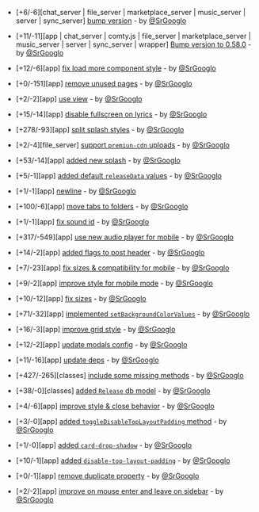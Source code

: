 * [+6/-6][chat_server | file_server | marketplace_server | music_server | server | sync_server] [bump version](https://github.com/ragestudio/comty/commit/32a2792c970c8076334227bc2ff99de1a7cfda9c) - by [@SrGooglo](https://github.com/srgooglo)

* [+11/-11][app | chat_server | comty.js | file_server | marketplace_server | music_server | server | sync_server | wrapper] [Bump version to 0.58.0](https://github.com/ragestudio/comty/commit/5f67d07dc186517e9dd48faa63de1845d60e628b) - by [@SrGooglo](https://github.com/srgooglo)

* [+12/-6][app] [fix load more component style](https://github.com/ragestudio/comty/commit/34f5e99d69fcba618b7f8a952d28820d3285916b) - by [@SrGooglo](https://github.com/srgooglo)

* [+0/-151][app] [remove unused pages](https://github.com/ragestudio/comty/commit/38e3012763a420fd1820ef5add18c19fed869cac) - by [@SrGooglo](https://github.com/srgooglo)

* [+2/-2][app] [use view](https://github.com/ragestudio/comty/commit/2fc40d163f4be40a4fb687e9d4c0666df0307198) - by [@SrGooglo](https://github.com/srgooglo)

* [+15/-14][app] [disable fullscreen on lyrics](https://github.com/ragestudio/comty/commit/623429090512de58c56dd659f7cc1d8e13d7c32c) - by [@SrGooglo](https://github.com/srgooglo)

* [+278/-93][app] [split splash styles](https://github.com/ragestudio/comty/commit/df91e6ed2da88d59184ed0c5f579b9d54e76cc92) - by [@SrGooglo](https://github.com/srgooglo)

* [+2/-4][file_server] [support `premiun-cdn` uploads](https://github.com/ragestudio/comty/commit/597d9c0e22b1fc7e215a77aba28770f5f74901cf) - by [@SrGooglo](https://github.com/srgooglo)

* [+53/-14][app] [added new splash](https://github.com/ragestudio/comty/commit/5421a9e4e341e7ab499c6c511812e227a1371db4) - by [@SrGooglo](https://github.com/srgooglo)

* [+5/-1][app] [added default `releaseData` values](https://github.com/ragestudio/comty/commit/4912513cb04ea85d277d2d70324883e70a7b8ccf) - by [@SrGooglo](https://github.com/srgooglo)

* [+1/-1][app] [newline](https://github.com/ragestudio/comty/commit/082ee2146518977eb74109042469288dbfd8fc4b) - by [@SrGooglo](https://github.com/srgooglo)

* [+100/-6][app] [move tabs to folders](https://github.com/ragestudio/comty/commit/ec9594763b08035828987a8c6631fb621ca5cda0) - by [@SrGooglo](https://github.com/srgooglo)

* [+1/-1][app] [fix sound id](https://github.com/ragestudio/comty/commit/c5f2c05c2e90d10782fe5cbc354029bb78bd2d1a) - by [@SrGooglo](https://github.com/srgooglo)

* [+317/-549][app] [use new audio player for mobile](https://github.com/ragestudio/comty/commit/f16c3bed9b56f594dc2e805db33ca37065201be7) - by [@SrGooglo](https://github.com/srgooglo)

* [+14/-2][app] [added flags to post header](https://github.com/ragestudio/comty/commit/2c48f6e3dc7214d22e4b55a0d108aedf8bc8aef4) - by [@SrGooglo](https://github.com/srgooglo)

* [+7/-23][app] [fix sizes & compatibility for mobile](https://github.com/ragestudio/comty/commit/eefd188c951303791b484a35f46d87c8002b3470) - by [@SrGooglo](https://github.com/srgooglo)

* [+9/-2][app] [improve style for mobile mode](https://github.com/ragestudio/comty/commit/75d97c204d0b7257913b96b29ab48748caaf056e) - by [@SrGooglo](https://github.com/srgooglo)

* [+10/-12][app] [fix sizes](https://github.com/ragestudio/comty/commit/2caa55b83df60570612d8049d4fd0d18cc9283e8) - by [@SrGooglo](https://github.com/srgooglo)

* [+71/-32][app] [implemented `setBackgroundColorValues`](https://github.com/ragestudio/comty/commit/04f99a9653fe476d099ac49020b0ece43ad22d41) - by [@SrGooglo](https://github.com/srgooglo)

* [+16/-3][app] [improve grid style](https://github.com/ragestudio/comty/commit/95bfe8623e659a6647568ac0983bcaabe157c960) - by [@SrGooglo](https://github.com/srgooglo)

* [+12/-2][app] [update modals config](https://github.com/ragestudio/comty/commit/4786cb39f7466cf3a3bc317cc20cc62c2d9ba134) - by [@SrGooglo](https://github.com/srgooglo)

* [+11/-16][app] [update deps](https://github.com/ragestudio/comty/commit/2a6d2a379e7d5caf4666d00eca7bd8cf6409444c) - by [@SrGooglo](https://github.com/srgooglo)

* [+427/-265][classes] [include some missing methods](https://github.com/ragestudio/comty/commit/b2c8ad9f9554f37f30941fd8a15be8fd2979abe3) - by [@SrGooglo](https://github.com/srgooglo)

* [+38/-0][classes] [added `Release` db model](https://github.com/ragestudio/comty/commit/b7d057958b8b07781ed88232d6594697caaa7d2f) - by [@SrGooglo](https://github.com/srgooglo)

* [+4/-6][app] [improve style & close behavior](https://github.com/ragestudio/comty/commit/aeae8b8fc6207c6f10985eec7f27a88ec8c35dd1) - by [@SrGooglo](https://github.com/srgooglo)

* [+3/-0][app] [added `toggleDisableTopLayoutPadding` method](https://github.com/ragestudio/comty/commit/9aee3d2a3071f5fc5c5056adb291820446933865) - by [@SrGooglo](https://github.com/srgooglo)

* [+1/-0][app] [added `card-drop-shadow`](https://github.com/ragestudio/comty/commit/a9d5a288538eda3ccf00a45eee1f0a6db9cd9816) - by [@SrGooglo](https://github.com/srgooglo)

* [+10/-1][app] [added `disable-top-layout-padding`](https://github.com/ragestudio/comty/commit/d7ef0fb831946d99f930adac1306d7f996d67023) - by [@SrGooglo](https://github.com/srgooglo)

* [+0/-1][app] [remove duplicate property](https://github.com/ragestudio/comty/commit/ec38ff681a122d3ff034b02cd8e39f0eeadb960a) - by [@SrGooglo](https://github.com/srgooglo)

* [+2/-2][app] [improve on mouse enter and leave on sidebar](https://github.com/ragestudio/comty/commit/1cb51526048013ee7a1207d5794b05933c18772b) - by [@SrGooglo](https://github.com/srgooglo)